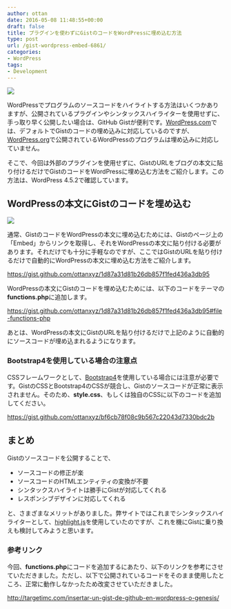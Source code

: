 ```yaml
---
author: ottan
date: 2016-05-08 11:48:55+00:00
draft: false
title: プラグインを使わずにGistのコードをWordPressに埋め込む方法
type: post
url: /gist-wordpress-embed-6861/
categories:
- WordPress
tags:
- Development
---
```


![](/images/2016/05/160508-572f1ee1418ea.png)






WordPressでプログラムのソースコードをハイライトする方法はいくつかありますが、公開されているプラグインやシンタックスハイライターを使用せずに、手っ取り早く公開したい場合は、GitHub Gistが便利です。[WordPress.com](https://ja.wordpress.com/)では、デフォルトでGistのコードの埋め込みに対応しているのですが、[WordPress.org](https://wordpress.org/)で公開されているWordPressのプログラムは埋め込みに対応していません。





そこで、今回は外部のプラグインを使用せずに、GistのURLをブログの本文に貼り付けるだけでGistのコードをWordPressに埋め込む方法をご紹介します。この方法は、WordPress 4.5.2で確認しています。





## WordPressの本文にGistのコードを埋め込む





![](/images/2016/05/160508-572f21adf38f6.png)






通常、GistのコードをWordPressの本文に埋め込むためには、Gistのページ上の「Embed」からリンクを取得し、それをWordPressの本文に貼り付ける必要があります。それだけでも十分に手軽なのですが、ここではGistのURLを貼り付けるだけで自動的にWordPressの本文に埋め込む方法をご紹介します。



https://gist.github.com/ottanxyz/1d87a31d81b26db857f1fed436a3db95



WordPressの本文にGistのコードを埋め込むためには、以下のコードをテーマの**functions.php**に追加します。



https://gist.github.com/ottanxyz/1d87a31d81b26db857f1fed436a3db95#file-functions-php



あとは、WordPressの本文にGistのURLを貼り付けるだけで上記のように自動的にソースコードが埋め込まれるようになります。





### Bootstrap4を使用している場合の注意点





CSSフレームワークとして、[Bootstrap4](http://v4-alpha.getbootstrap.com/)を使用している場合には注意が必要です。GistのCSSとBootstrap4のCSSが競合し、Gistのソースコードが正常に表示されません。そのため、**style.css**、もしくは独自のCSSに以下のコードを追加してください。



https://gist.github.com/ottanxyz/bf6cb78f08c9b567c22043d7330bdc2b



## まとめ





Gistのソースコードを公開することで、






  * ソースコードの修正が楽
  * ソースコードのHTMLエンティティの変換が不要
  * シンタックスハイライトは勝手にGistが対応してくれる
  * レスポンシブデザインに対応してくれる




と、さまざまなメリットがありました。弊サイトではこれまでシンタックスハイライターとして、[highlight.js](https://highlightjs.org/)を使用していたのですが、これを機にGistに乗り換えも検討してみようと思います。





### 参考リンク





今回、**functions.php**にコードを追加するにあたり、以下のリンクを参考にさせていただきました。ただし、以下で公開されているコードをそのまま使用したところ、正常に動作しなかったため改変させていただきました。



http://targetimc.com/insertar-un-gist-de-github-en-wordpress-o-genesis/
